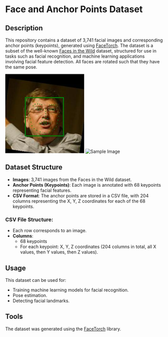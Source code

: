 # Face and Anchor Points Dataset

## Description
This repository contains a dataset of 3,741 facial images and corresponding anchor points (keypoints), generated using [FaceTorch](https://github.com/facetorch). The dataset is a subset of the well-known [Faces in the Wild](http://vis-www.cs.umass.edu/lfw/) dataset, structured for use in tasks such as facial recognition, and machine learning applications involving facial feature detection. All faces are rotated such that they have the same pose. 


![Sample Image](Dataset/Bill_Gates/Bill_Gates15.jpg) <img src="https://i.imgur.com/C5iqogf.png" alt="Sample Image" width="250" height="250"/>

## Dataset Structure
- **Images**: 3,741 images from the Faces in the Wild dataset.
- **Anchor Points (Keypoints)**: Each image is annotated with 68 keypoints representing facial features.
- **CSV Format**: The anchor points are stored in a CSV file, with 204 columns representing the X, Y, Z coordinates for each of the 68 keypoints.

### CSV File Structure:
- Each row corresponds to an image.
- **Columns**:
  - 68 keypoints
  - For each keypoint: X, Y, Z coordinates (204 columns in total, all X values, then Y values, then Z values).

## Usage
This dataset can be used for:
- Training machine learning models for facial recognition.
- Pose estimation.
- Detecting facial landmarks.
  
## Tools
The dataset was generated using the [FaceTorch](https://github.com/facetorch) library.

